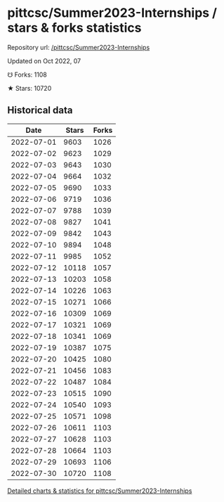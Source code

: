 # pittcsc/Summer2023-Internships / stars & forks statistics

Repository url: [/pittcsc/Summer2023-Internships](https://github.com/pittcsc/Summer2023-Internships)

Updated on Oct 2022, 07

☋ Forks: 1108

★ Stars: 10720

## Historical data
| Date | Stars | Forks |
|------|-------|-------|
| 2022-07-01 | 9603 | 1026 | 
| 2022-07-02 | 9623 | 1029 | 
| 2022-07-03 | 9643 | 1030 | 
| 2022-07-04 | 9664 | 1032 | 
| 2022-07-05 | 9690 | 1033 | 
| 2022-07-06 | 9719 | 1036 | 
| 2022-07-07 | 9788 | 1039 | 
| 2022-07-08 | 9827 | 1041 | 
| 2022-07-09 | 9842 | 1043 | 
| 2022-07-10 | 9894 | 1048 | 
| 2022-07-11 | 9985 | 1052 | 
| 2022-07-12 | 10118 | 1057 | 
| 2022-07-13 | 10203 | 1058 | 
| 2022-07-14 | 10226 | 1063 | 
| 2022-07-15 | 10271 | 1066 | 
| 2022-07-16 | 10309 | 1069 | 
| 2022-07-17 | 10321 | 1069 | 
| 2022-07-18 | 10341 | 1069 | 
| 2022-07-19 | 10387 | 1075 | 
| 2022-07-20 | 10425 | 1080 | 
| 2022-07-21 | 10456 | 1083 | 
| 2022-07-22 | 10487 | 1084 | 
| 2022-07-23 | 10515 | 1090 | 
| 2022-07-24 | 10540 | 1093 | 
| 2022-07-25 | 10571 | 1098 | 
| 2022-07-26 | 10611 | 1103 | 
| 2022-07-27 | 10628 | 1103 | 
| 2022-07-28 | 10664 | 1103 | 
| 2022-07-29 | 10693 | 1106 | 
| 2022-07-30 | 10720 | 1108 | 


[Detailed charts & statistics for pittcsc/Summer2023-Internships](https://reviewgithub.com/rep/pittcsc/Summer2023-Internships)
